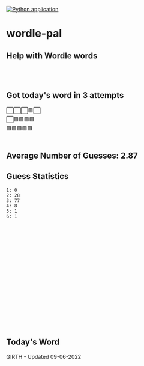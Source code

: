 [![Python application](https://github.com/schleising/wordle-pal/actions/workflows/python-app.yml/badge.svg)](https://github.com/schleising/wordle-pal/actions/workflows/python-app.yml)
# wordle-pal
## Help with Wordle words
</br>
</br>

## Got today's word in 3 attempts</br>
⬜⬜⬜🟩⬜\
⬜🟩🟩🟩🟩\
🟩🟩🟩🟩🟩\
</br>
## Average Number of Guesses: 2.87</br>
## Guess Statistics</br>
    1: 0
    2: 28
    3: 77
    4: 8
    5: 1
    6: 1
</br>
</br>
</br>
</br>
</br>
</br>
</br>
</br>
</br>
</br>
</br>
</br>
</br>
</br>
</br>
</br>

## Today's Word
GIRTH - Updated 09-06-2022

